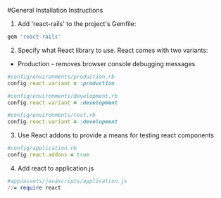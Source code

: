 #General Installation Instructions

1. Add 'react-rails' to the project's Gemfile:
  ```ruby
  gem 'react-rails'
  ```
2. Specify what React library to use. React comes with two variants:
  * Production - removes browser console debugging messages
  ```ruby
  #config/environments/production.rb
  config.react.variant = :production

  #config/environments/development.rb
  config.react.variant = :development

  #config/environments/test.rb
  config.react.variant = :development
  ```
3. Use React addons to provide a means for testing react components
  ```ruby
  #config/application.rb
  config.react.addons = true
  ```
4. Add react to application.js
  ```ruby
  #app/assets/javascripts/application.js
  //= require react
  ```
